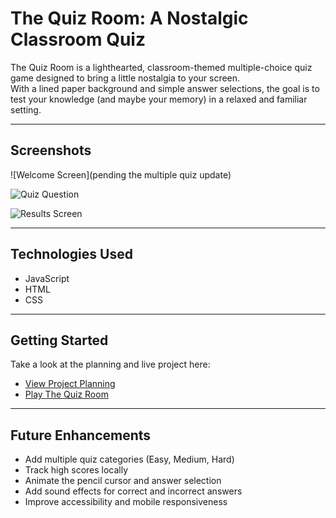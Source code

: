 # The Quiz Room: A Nostalgic Classroom Quiz

The Quiz Room is a lighthearted, classroom-themed multiple-choice quiz game designed to bring a little nostalgia to your screen.  
With a lined paper background and simple answer selections, the goal is to test your knowledge (and maybe your memory) in a relaxed and familiar setting.

---

## Screenshots

![Welcome Screen](pending the multiple quiz update)

![Quiz Question](https://i.imgur.com/fpVJQoU.png)


![Results Screen](https://i.imgur.com/1fPaebA.png)

---

## Technologies Used

- JavaScript
- HTML
- CSS

---

## Getting Started

Take a look at the planning and live project here:

- [View Project Planning](#)
- [Play The Quiz Room](#)

---

## Future Enhancements

- Add multiple quiz categories (Easy, Medium, Hard)
- Track high scores locally
- Animate the pencil cursor and answer selection
- Add sound effects for correct and incorrect answers
- Improve accessibility and mobile responsiveness